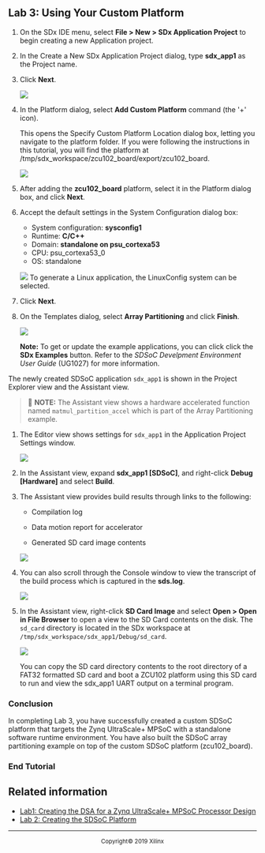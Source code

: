 <div style="page-break-after: always;"></div>
<div style="display: none;" media="print">
<table style="width:100%">
  <tr>

<th width="100%" colspan="6"><img src="https://www.xilinx.com/content/dam/xilinx/imgs/press/media-kits/corporate/xilinx-logo.png" width="30%"/><h1>SDSoC Platform Creation Labs</h2>
</th>

</tr>
  <tr>
    <td width="17%" align="center"><a href="README.md">Introduction</a></td>
    <td width="16%" align="center"><a href="Lab1-Creating-DSA-for-Zynq-MPSoC-Processor-Design.md">Lab1: Creating the DSA for a Zynq UltraScale+ MPSoC Processor Design</a></td>
    <td width="17%" align="center"><a href="Lab2-Creating-Software-Components.md">Lab 2: Creating the SDSoC Platform</a></td>
    <td width="17%" align="center">Lab 3:Using Your Custom Platform</td>
  </tr>
</table>
</div>


## Lab 3: Using Your Custom Platform

1.  On the SDx IDE menu, select **File \> New \> SDx Application Project** to begin creating a new Application project.

1.  In the Create a New SDx Application Project dialog, type **sdx\_app1** as the Project name.

1.  Click **Next**.

    ![](./images/image82.png)

1.  In the Platform dialog, select **Add Custom Platform** command (the '+' icon).

    This opens the Specify Custom Platform Location dialog box, letting you navigate to the platform folder. If you were following the instructions in this tutorial, you will find the platform at /tmp/sdx_workspace/zcu102_board/export/zcu102_board.

    ![](./images/image79.png)

1. After adding the **zcu102_board** platform, select it in the Platform dialog box, and click **Next**. 

1.  Accept the default settings in the System Configuration dialog box:

    - System configuration: **sysconfig1**
    - Runtime: **C/C++**
    - Domain: **standalone on psu_cortexa53**
    - CPU: psu_cortexa53_0
    - OS: standalone

    ![](./images/image80.png)
    To generate a Linux application, the LinuxConfig system can be selected.
1. Click **Next**.

1.  On the Templates dialog, select **Array Partitioning** and click **Finish**.

    ![](./images/image85.png)

    **Note:** To get or update the example applications, you can click click the **SDx Examples** button. Refer to the *SDSoC Develpment Environment User Guide* (UG1027) for more information. 

   The newly created SDSoC application `sdx_app1` is shown in the Project Explorer view and the Assistant view.

   >:pushpin: **NOTE:**
   >The Assistant view shows a hardware accelerated function named `matmul_partition_accel` which is part of the Array Partitioning example.

1. The Editor view shows settings for `sdx_app1` in the Application Project Settings window.

    ![](./images/image91.png)

1. In the Assistant view, expand **sdx_app1 [SDSoC]**, and right-click **Debug [Hardware]** and select **Build**.

1. The Assistant view provides build results through links to the following:

   - Compilation log

   - Data motion report for accelerator

   - Generated SD card image contents

   ![](./images/image93.png)

1. You can also scroll through the Console window to view the transcript of the build process which is captured in the **sds.log**.

    ![](./images/image94.png)

1. In the Assistant view, right-click **SD Card Image** and select **Open > Open in File Browser** to open a view to the SD Card contents on the disk. The `sd_card` directory is located in the SDx workspace at `/tmp/sdx_workspace/sdx_app1/Debug/sd_card`.

   ![](./images/image95.png)

    You can copy the SD card directory contents to the root directory of a FAT32 formatted SD card and boot a ZCU102 platform using this SD card to run and view the sdx\_app1 UART output on a terminal program.

### Conclusion

In completing Lab 3, you have successfully created a custom SDSoC platform that targets the Zynq UltraScale+ MPSoC with a standalone software runtime environment. You have also built the SDSoC array partitioning example on top of the custom SDSoC platform (zcu102_board).  

### End Tutorial

## Related information
 - <a href="Lab1-Creating-DSA-for-Zynq-MPSoC-Processor-Design.md">Lab1: Creating the DSA for a Zynq UltraScale+ MPSoC Processor Design</a>
 - <a href="Lab2-Creating-Software-Components.md">Lab 2: Creating the SDSoC Platform</a>
<hr/>
<p align="center"><sup>Copyright&copy; 2019 Xilinx</sup></p>
